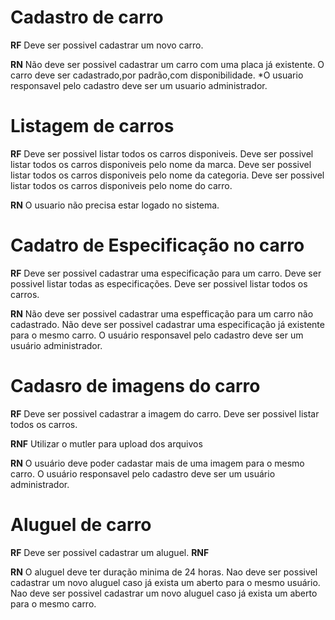 # Cadastro de carro

**RF**
Deve ser possivel cadastrar um novo carro.

**RN**
Não deve ser possivel cadastrar um carro com uma placa já existente.
O carro deve ser cadastrado,por padrão,com disponibilidade.
*O usuario responsavel pelo cadastro deve ser um usuario administrador.

# Listagem de carros

**RF**
Deve ser possivel listar todos os carros disponiveis.
Deve ser possivel listar todos os carros disponiveis pelo nome da marca.
Deve ser possivel listar todos os carros disponiveis pelo nome da categoria.
Deve ser possivel listar todos os carros disponiveis pelo nome do carro.


**RN**
O usuario não precisa estar logado no sistema.


# Cadatro de Especificação no carro

**RF**
Deve ser possivel cadastrar uma especificação para um carro.
Deve ser possivel listar todas as especificações.
Deve ser possivel listar todos os carros.

**RN**
Não deve ser possivel cadastrar uma espefficação para um carro não cadastrado.
Não deve ser possivel cadastrar uma especificação já existente para o mesmo carro.
O usuário responsavel pelo cadastro deve ser um usuário administrador.

# Cadasro de imagens do carro

**RF**
Deve ser possivel cadastrar a imagem do carro.
Deve ser possivel listar todos os carros.

**RNF**
Utilizar o mutler para upload dos arquivos

**RN**
O usuário deve poder cadastar mais de uma imagem para o mesmo carro.
O usuário responsavel pelo cadastro deve ser um usuário administrador.

# Aluguel de carro 

**RF**
Deve ser possivel cadastrar um aluguel.
**RNF**

**RN**
O aluguel deve ter duração minima de 24 horas.
Nao deve ser possivel cadastrar um novo aluguel caso já exista um aberto para o mesmo usuário.
Nao deve ser possivel cadastrar um novo aluguel caso já exista um aberto para o mesmo carro.